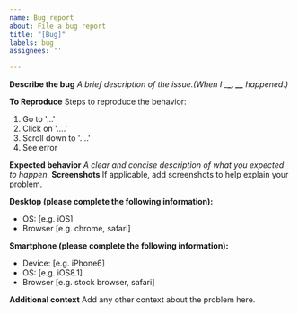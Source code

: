```yaml
---
name: Bug report
about: File a bug report
title: "[Bug]"
labels: bug
assignees: ''

---
```


**Describe the bug**
_A brief description of the issue.(When I \_**\_, \_\_** happened.)_


**To Reproduce**
Steps to reproduce the behavior:

1. Go to '...'
2. Click on '....'
3. Scroll down to '....'
4. See error

**Expected behavior**
_A clear and concise description of what you expected to happen._
**Screenshots**
If applicable, add screenshots to help explain your problem.

**Desktop (please complete the following information):**
 - OS: [e.g. iOS]
 - Browser [e.g. chrome, safari]


**Smartphone (please complete the following information):**
 - Device: [e.g. iPhone6]
 - OS: [e.g. iOS8.1]
 - Browser [e.g. stock browser, safari]


**Additional context**
Add any other context about the problem here.
